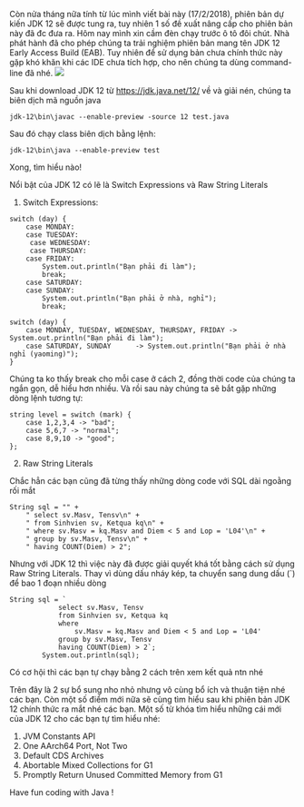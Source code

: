 Còn nửa tháng nữa tính từ lúc mình viết bài này (17/2/2018), phiên bản dự kiến JDK 12 sẽ được tung ra, tuy nhiên 1 số đề xuất nâng cấp cho phiên bản này đã đc đưa ra.
Hôm nay mình xin cầm đèn chạy trước ô tô đôi chút.
Nhà phát hành đã cho phép chúng ta trải nghiệm phiên bản mang tên JDK 12 Early Access Build (EAB). Tuy nhiên để sử dụng bản chưa chính thức này gặp khó khăn khi các IDE chưa tích hợp, cho nên chúng ta dùng command-line đã nhé.
![](https://images.viblo.asia/b111fa6c-668f-45a7-b29e-376fd22423b0.png)

Sau khi download JDK 12 từ https://jdk.java.net/12/ về và giải nén, chúng ta biên dịch mã nguồn java 

```
jdk-12\bin\javac --enable-preview -source 12 test.java
```

Sau đó chạy class biên dịch bằng lệnh:
	
```
jdk-12\bin\java --enable-preview test
```

Xong, tìm hiểu nào!

Nổi bật của JDK 12 có lẽ là Switch Expressions và Raw String Literals

1. Switch Expressions:
```
switch (day) {
    case MONDAY:
    case TUESDAY:
     case WEDNESDAY:
     case THURSDAY:
    case FRIDAY:
        System.out.println("Bạn phải đi làm");
        break;
    case SATURDAY:
    case SUNDAY:
        System.out.println("Bạn phải ở nhà, nghỉ");
        break;
```
```
switch (day) {
    case MONDAY, TUESDAY, WEDNESDAY, THURSDAY, FRIDAY -> System.out.println("Bạn phải đi làm");
    case SATURDAY, SUNDAY      -> System.out.println("Bạn phải ở nhà nghỉ (yaoming)");
}
```
Chúng ta ko thấy break cho mỗi case ở cách 2, đồng thời code của chúng ta ngắn gọn, dễ hiểu hơn nhiều.
Và rồi sau này chúng ta sẽ bắt gặp những dòng lệnh tương tự:
```
string level = switch (mark) {
    case 1,2,3,4 -> "bad";
    case 5,6,7 -> "normal";
    case 8,9,10 -> "good";
};
```

2. Raw String Literals

Chắc hẳn các bạn cũng đã từng thấy những dòng code với SQL dài ngoằng rối mắt
```
String sql = "" +
    " select sv.Masv, Tensv\n" +
    " from Sinhvien sv, Ketqua kq\n" +
    " where sv.Masv = kq.Masv and Diem < 5 and Lop = 'L04'\n" + 
    " group by sv.Masv, Tensv\n" + 
    " having COUNT(Diem) > 2";
```

Nhưng với JDK 12 thì việc này đã được giải quyết khá tốt bằng cách sử dụng Raw String Literals.
Thay vì dùng dấu nháy kép, ta chuyển sang dung dấu (`) để bao 1 đoạn nhiều dòng

```
String sql = `
            select sv.Masv, Tensv
            from Sinhvien sv, Ketqua kq
            where 
                sv.Masv = kq.Masv and Diem < 5 and Lop = 'L04' 
            group by sv.Masv, Tensv 
            having COUNT(Diem) > 2`;
        System.out.println(sql);
```
Có cơ hội thì các bạn tự chạy bằng 2 cách trên xem kết quả ntn nhé 

Trên đây là 2 sự bổ sung nho nhỏ nhưng vô cùng bổ ích và thuận tiện nhé các bạn.
Còn một số điểm mới nữa sẽ cùng tìm hiểu sau khi phiên bản JDK 12 chính thức ra mắt nhé các bạn.
Một số từ khóa tìm hiểu những cái mới của JDK 12 cho các bạn tự tìm hiểu nhé:

1. JVM Constants API
2. One AArch64 Port, Not Two
3. Default CDS Archives
4. Abortable Mixed Collections for G1
5. Promptly Return Unused Committed Memory from G1

Have fun coding with Java !